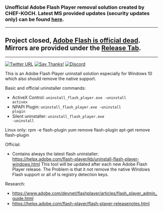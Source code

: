 ### Unofficial Adobe Flash Player removal solution created by CHEF-KOCH. Latest MS provided updates (security updates only) can be found [here](http://www.catalog.update.microsoft.com/search.aspx?q=KB4103729).
----------

## Project closed, [Adobe Flash is official dead](https://blogs.adobe.com/conversations/2017/07/adobe-flash-update.html). Mirrors are provided under the [Release Tab](https://github.com/CHEF-KOCH/Flash_remover/releases).

----------

[![Twitter URL](https://img.shields.io/twitter/url/https/twitter.com/fold_left.svg?style=social&label=Follow%20%40CHEF-KOCH)](https://twitter.com/CKsTechNews)
[![Say Thanks!](https://img.shields.io/badge/Say%20Thanks-!-1EAEDB.svg)](https://saythanks.io/to/CHEF-KOCH)
[![Discord](https://discordapp.com/api/guilds/418256415874875402/widget.png)](https://discord.me/CHEF-KOCH)

This is an Adobe Flash Player uninstall solution especially for Windows 10 which also should remove the native support. 


Basic and official uninstaller commands:
* ActiveX Control: <code>uninstall_flash_player.exe -uninstall activex</code>
* NPAPI Plugin: <code>uninstall_flash_player.exe -uninstall plugin</code>
* Silent uninstaller: <code>uninstall_flash_player.exe -uninstall</code>


Linux only:
rpm -e flash-plugin
yum remove flash-plugin
apt-get remove flash-plugin


Official:
- Contains always the latest flash uninstaller: https://helpx.adobe.com/flash-player/kb/uninstall-flash-player-windows.html This tool will be updated after each new Adobe Flash Player release. The Problem is that it not remove the native WIndows Flash support or all of is registry detection keys.



Research:
* https://www.adobe.com/devnet/flashplayer/articles/flash_player_admin_guide.html
* https://helpx.adobe.com/flash-player/flash-player-releasenotes.html
